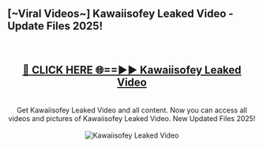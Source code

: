 <h2>[~Viral Videos~] Kawaiisofey Leaked Video - Update Files 2025!</h2>
<br>
<div align="center">
<h2><a href="https://betterlinks.top/A2PfLJ" rel="nofollow">🔴 CLICK HERE 🌐==►► Kawaiisofey Leaked Video</a></h2>
<br>
Get Kawaiisofey Leaked Video and all content. Now you can access all videos and pictures of Kawaiisofey Leaked Video. New Updated Files 2025!
<br>
<br>
<a href="https://betterlinks.top/A2PfLJ" rel="nofollow" data-target="animated-image.originalLink"><img src="https://i.ibb.co.com/WyWwxjT/player-gif2.gif" alt="Kawaiisofey Leaked Video" style="max-width: 100%; display: inline-block;" data-target="animated-image.originalImage"></a>
</div>
<br>
